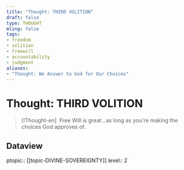 ```yaml
---
title: "Thought: THIRD VOLITION"
draft: false
type: THOUGHT
mling: false
tags:
- freedom
- volition
- freewill
- accountability
- judgment
aliases:
- "Thought: We Answer to God for Our Choices"
---
```

# Thought: THIRD VOLITION
> [!Thought-en]
>  Free Will is great...as long as you're making the choices God approves of.

## Dataview
ptopic:: [[topic-DIVINE-SOVEREIGNTY]]
level:: 2
